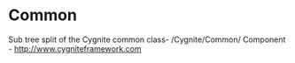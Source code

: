 Common
======

Sub tree split of the Cygnite common class- /Cygnite/Common/ Component - http://www.cygniteframework.com
